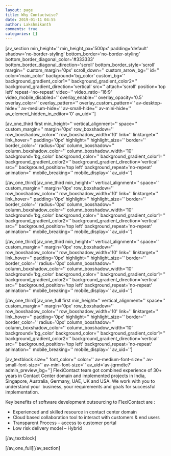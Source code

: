 ```yaml
---
layout: page
title: Why Contactwise?
date: 2019-01-11 04:55
author: Lakshmikanth
comments: true
categories: []
---
```

<!-- wp:shortcode -->
[av_section min_height='' min_height_px='500px' padding='default' shadow='no-border-styling' bottom_border='no-border-styling' bottom_border_diagonal_color='#333333' bottom_border_diagonal_direction='scroll' bottom_border_style='scroll' margin='' custom_margin='0px' scroll_down='' custom_arrow_bg='' id='' color='main_color' background='bg_color' custom_bg='' background_gradient_color1='' background_gradient_color2='' background_gradient_direction='vertical' src='' attach='scroll' position='top left' repeat='no-repeat' video='' video_ratio='16:9' video_mobile_disabled='' overlay_enable='' overlay_opacity='0.5' overlay_color='' overlay_pattern='' overlay_custom_pattern='' av-desktop-hide='' av-medium-hide='' av-small-hide='' av-mini-hide='' av_element_hidden_in_editor='0' av_uid='']

[av_one_third first  min_height='' vertical_alignment='' space='' custom_margin='' margin='0px' row_boxshadow='' row_boxshadow_color='' row_boxshadow_width='10' link='' linktarget='' link_hover='' padding='0px' highlight='' highlight_size='' border='' border_color='' radius='0px' column_boxshadow='' column_boxshadow_color='' column_boxshadow_width='10' background='bg_color' background_color='' background_gradient_color1='' background_gradient_color2='' background_gradient_direction='vertical' src='' background_position='top left' background_repeat='no-repeat' animation='' mobile_breaking='' mobile_display='' av_uid='']

[/av_one_third][av_one_third  min_height='' vertical_alignment='' space='' custom_margin='' margin='0px' row_boxshadow='' row_boxshadow_color='' row_boxshadow_width='10' link='' linktarget='' link_hover='' padding='0px' highlight='' highlight_size='' border='' border_color='' radius='0px' column_boxshadow='' column_boxshadow_color='' column_boxshadow_width='10' background='bg_color' background_color='' background_gradient_color1='' background_gradient_color2='' background_gradient_direction='vertical' src='' background_position='top left' background_repeat='no-repeat' animation='' mobile_breaking='' mobile_display='' av_uid='']

[/av_one_third][av_one_third  min_height='' vertical_alignment='' space='' custom_margin='' margin='0px' row_boxshadow='' row_boxshadow_color='' row_boxshadow_width='10' link='' linktarget='' link_hover='' padding='0px' highlight='' highlight_size='' border='' border_color='' radius='0px' column_boxshadow='' column_boxshadow_color='' column_boxshadow_width='10' background='bg_color' background_color='' background_gradient_color1='' background_gradient_color2='' background_gradient_direction='vertical' src='' background_position='top left' background_repeat='no-repeat' animation='' mobile_breaking='' mobile_display='' av_uid='']

[/av_one_third][av_one_full first  min_height='' vertical_alignment='' space='' custom_margin='' margin='0px' row_boxshadow='' row_boxshadow_color='' row_boxshadow_width='10' link='' linktarget='' link_hover='' padding='0px' highlight='' highlight_size='' border='' border_color='' radius='0px' column_boxshadow='' column_boxshadow_color='' column_boxshadow_width='10' background='bg_color' background_color='' background_gradient_color1='' background_gradient_color2='' background_gradient_direction='vertical' src='' background_position='top left' background_repeat='no-repeat' animation='' mobile_breaking='' mobile_display='' av_uid='']

[av_textblock size='' font_color='' color='' av-medium-font-size='' av-small-font-size='' av-mini-font-size='' av_uid='av-jqrmdte7' admin_preview_bg='']
FlexiContact team got combined experience of 30+ years in Contact Center domain and implemented projects in India, Singapore, Australia, Germany, UAE, UK and USA. We work with you to understand your  business, your requirements and goals for successful implementation.

Key benefits of software development outsourcing to FlexiContact are :
<div>
<ul>
 	<li>Experienced and skilled resource in contact center domain</li>
 	<li>Cloud based collaboration tool to interact with customers &amp; end users</li>
 	<li>Transparent Process – access to customer portal</li>
 	<li>Low risk delivery model – Hybrid</li>
</ul>
</div>
[/av_textblock]

[/av_one_full][/av_section]
<!-- /wp:shortcode -->
